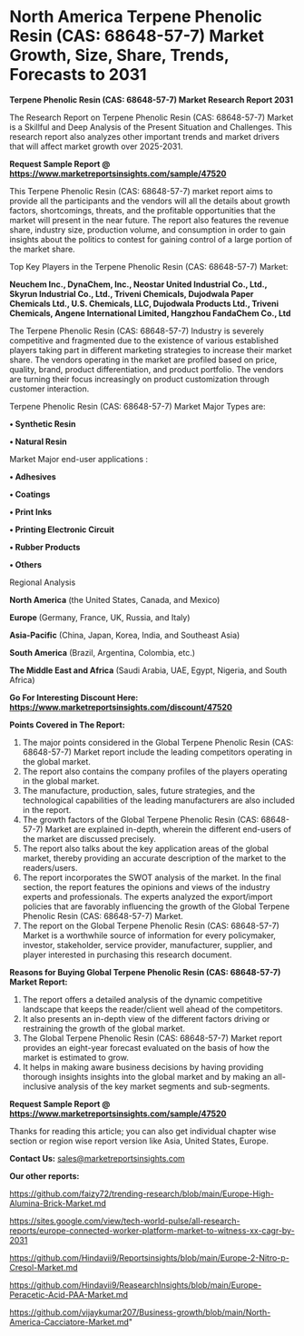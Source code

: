 # North America Terpene Phenolic Resin (CAS: 68648-57-7) Market Growth, Size, Share, Trends, Forecasts to 2031

<strong>Terpene Phenolic Resin (CAS: 68648-57-7) Market Research Report 2031</strong>

The Research Report on Terpene Phenolic Resin (CAS: 68648-57-7) Market is a Skillful and Deep Analysis of the Present Situation and Challenges. This research report also analyzes other important trends and market drivers that will affect market growth over 2025-2031.

<strong>Request Sample Report @ <a href=https://www.marketreportsinsights.com/sample/47520>https://www.marketreportsinsights.com/sample/47520</a></strong>

This Terpene Phenolic Resin (CAS: 68648-57-7) market report aims to provide all the participants and the vendors will all the details about growth factors, shortcomings, threats, and the profitable opportunities that the market will present in the near future. The report also features the revenue share, industry size, production volume, and consumption in order to gain insights about the politics to contest for gaining control of a large portion of the market share.

Top Key Players in the Terpene Phenolic Resin (CAS: 68648-57-7) Market:

<strong>Neuchem Inc., DynaChem, Inc., Neostar United Industrial Co., Ltd., Skyrun Industrial Co., Ltd., Triveni Chemicals, Dujodwala Paper Chemicals Ltd., U.S. Chemicals, LLC, Dujodwala Products Ltd., Triveni Chemicals, Angene International Limited, Hangzhou FandaChem Co., Ltd</strong>

The Terpene Phenolic Resin (CAS: 68648-57-7) Industry is severely competitive and fragmented due to the existence of various established players taking part in different marketing strategies to increase their market share. The vendors operating in the market are profiled based on price, quality, brand, product differentiation, and product portfolio. The vendors are turning their focus increasingly on product customization through customer interaction.

Terpene Phenolic Resin (CAS: 68648-57-7) Market Major Types are:

<strong>•  Synthetic Resin

•  Natural Resin</strong>

Market Major end-user applications :

<strong>•  Adhesives

•  Coatings

•  Print Inks

•  Printing Electronic Circuit

•  Rubber Products

•  Others</strong>

Regional Analysis

</u><strong><b>North America</b></strong> (the United States, Canada, and Mexico)

<strong><b>Europe </b></strong>(Germany, France, UK, Russia, and Italy)

<strong><b>Asia-Pacific</b></strong> (China, Japan, Korea, India, and Southeast Asia)

<strong><b>South America</b></strong> (Brazil, Argentina, Colombia, etc.)

<strong><b>The Middle East and Africa</b></strong> (Saudi Arabia, UAE, Egypt, Nigeria, and South Africa)

<strong>Go For Interesting Discount Here: <a href=https://www.marketreportsinsights.com/discount/47520>https://www.marketreportsinsights.com/discount/47520</a></strong>

<strong>Points Covered in The Report:</strong>
<ol>
  <li>The major points considered in the Global Terpene Phenolic Resin (CAS: 68648-57-7) Market report include the leading competitors operating in the global market.</li>
  <li>The report also contains the company profiles of the players operating in the global market.</li>
  <li>The manufacture, production, sales, future strategies, and the technological capabilities of the leading manufacturers are also included in the report.</li>
  <li>The growth factors of the Global Terpene Phenolic Resin (CAS: 68648-57-7) Market are explained in-depth, wherein the different end-users of the market are discussed precisely.</li>
  <li>The report also talks about the key application areas of the global market, thereby providing an accurate description of the market to the readers/users.</li>
  <li>The report incorporates the SWOT analysis of the market. In the final section, the report features the opinions and views of the industry experts and professionals. The experts analyzed the export/import policies that are favorably influencing the growth of the Global Terpene Phenolic Resin (CAS: 68648-57-7) Market.</li>
  <li>The report on the Global Terpene Phenolic Resin (CAS: 68648-57-7) Market is a worthwhile source of information for every policymaker, investor, stakeholder, service provider, manufacturer, supplier, and player interested in purchasing this research document.</li>
</ol>
<strong>Reasons for Buying Global Terpene Phenolic Resin (CAS: 68648-57-7) Market Report:</strong>

<ol>
  <li>The report offers a detailed analysis of the dynamic competitive landscape that keeps the reader/client well ahead of the competitors.</li>
  <li>It also presents an in-depth view of the different factors driving or restraining the growth of the global market.</li>
  <li>The Global Terpene Phenolic Resin (CAS: 68648-57-7) Market report provides an eight-year forecast evaluated on the basis of how the market is estimated to grow.</li>
  <li>It helps in making aware business decisions by having providing thorough insights insights into the global market and by making an all-inclusive analysis of the key market segments and sub-segments.</li>
</ol>
<strong>Request Sample Report @ <a href=https://www.marketreportsinsights.com/sample/47520>https://www.marketreportsinsights.com/sample/47520</a></strong>


Thanks for reading this article; you can also get individual chapter wise section or region wise report version like Asia, United States, Europe.

<strong>Contact Us:</strong>
sales@marketreportsinsights.com

<strong>Our other reports:</strong>

<a href=https://github.com/faizy72/trending-research/blob/main/Europe-High-Alumina-Brick-Market.md>https://github.com/faizy72/trending-research/blob/main/Europe-High-Alumina-Brick-Market.md</a>

<a href=https://sites.google.com/view/tech-world-pulse/all-research-reports/europe-connected-worker-platform-market-to-witness-xx-cagr-by-2031>https://sites.google.com/view/tech-world-pulse/all-research-reports/europe-connected-worker-platform-market-to-witness-xx-cagr-by-2031</a>

<a href=https://github.com/Hindavii9/Reportsinsights/blob/main/Europe-2-Nitro-p-Cresol-Market.md>https://github.com/Hindavii9/Reportsinsights/blob/main/Europe-2-Nitro-p-Cresol-Market.md</a>

<a href=https://github.com/Hindavii9/ReasearchInsights/blob/main/Europe-Peracetic-Acid-PAA-Market.md>https://github.com/Hindavii9/ReasearchInsights/blob/main/Europe-Peracetic-Acid-PAA-Market.md</a>

<a href=https://github.com/vijaykumar207/Business-growth/blob/main/North-America-Cacciatore-Market.md>https://github.com/vijaykumar207/Business-growth/blob/main/North-America-Cacciatore-Market.md</a>"
